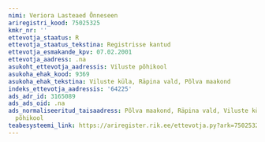 ```yaml
---
nimi: Veriora Lasteaed Õnneseen
ariregistri_kood: 75025325
kmkr_nr: ''
ettevotja_staatus: R
ettevotja_staatus_tekstina: Registrisse kantud
ettevotja_esmakande_kpv: 07.02.2001
ettevotja_aadress: .na
asukoht_ettevotja_aadressis: Viluste põhikool
asukoha_ehak_kood: 9369
asukoha_ehak_tekstina: Viluste küla, Räpina vald, Põlva maakond
indeks_ettevotja_aadressis: '64225'
ads_adr_id: 3165089
ads_ads_oid: .na
ads_normaliseeritud_taisaadress: Põlva maakond, Räpina vald, Viluste küla, Viluste
  põhikool
teabesysteemi_link: https://ariregister.rik.ee/ettevotja.py?ark=75025325&ref=rekvisiidid
---
```

